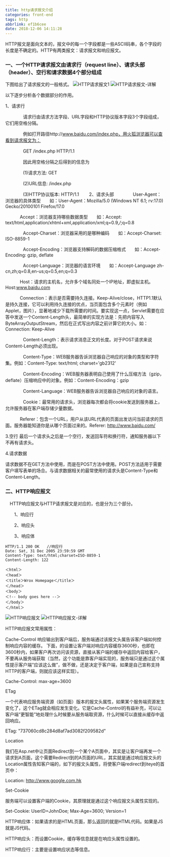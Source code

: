 ```yaml
---
title: http请求报文介绍
categories: front-end
tags: http
abbrlink: ef1b6cee
date: 2018-12-06 14:11:28
---
```


HTTP报文是面向文本的，报文中的每一个字段都是一些ASCII码串，各个字段的长度是不确定的。HTTP有两类报文：请求报文和响应报文。

### 一、一个HTTP请求报文由请求行（request line）、请求头部（header）、空行和请求数据4个部分组成
下图给出了请求报文的一般格式。
![HTTP请求报文1](https://cdn.ru23.com/img/2018/12/http-message.png)
![HTTP请求报文-详解](https://cdn.ru23.com/img/2018/12/http-message2.jpg)

以下逐步分析各个数据部分的作用。

1、请求行

　　　　请求行由请求方法字段、URL字段和HTTP协议版本字段3个字段组成，它们用空格分隔。

　　　　例如打开路径http://www.baidu.com/index.php，用火狐浏览器可以查看到请求报文为：

　　　　GET /index.php HTTP/1.1

　　　　因此用空格分隔之后得到的信息为

　　　　(1)请求方法:  GET

　　　　(2)URL信息:  /index.php

　　　　(3)HTTP协议版本:  HTTP/1.1　　
2、请求头部
　　　　User-Agent：浏览器的具体类型　　如：User-Agent：Mozilla/5.0 (Windows NT 6.1; rv:17.0) Gecko/20100101 Firefox/17.0

 　　　  Accept：浏览器支持哪些数据类型　　如：Accept: text/html,application/xhtml+xml,application/xml;q=0.9,*/*;q=0.8

　　　　Accept-Charset：浏览器采用的是哪种编码　　如：Accept-Charset: ISO-8859-1

　　　　Accept-Encoding：浏览器支持解码的数据压缩格式　　如：Accept-Encoding: gzip, deflate

　　　　Accept-Language：浏览器的语言环境　　如：Accept-Language zh-cn,zh;q=0.8,en-us;q=0.5,en;q=0.3

 　　　  Host：请求的主机名，允许多个域名同处一个IP地址，即虚拟主机。Host:www.baidu.com

　　　   Connection：表示是否需要持久连接。Keep-Alive/close，HTTP1.1默认是持久连接，它可以利用持久连接的优点，当页面包含多个元素时（例如Applet，图片），显著地减少下载所需要的时间。要实现这一点，Servlet需要在应答中发送一个Content-Length头，最简单的实现方法是：先把内容写入ByteArrayOutputStream，然后在正式写出内容之前计算它的大小。如：Connection: Keep-Alive

　　　　Content-Length：表示请求消息正文的长度。对于POST请求来说Content-Length必须出现。

　　　　Content-Type：WEB服务器告诉浏览器自己响应的对象的类型和字符集。例如：Content-Type: text/html; charset='gb2312'

　　　　Content-Encoding：WEB服务器表明自己使用了什么压缩方法（gzip，deflate）压缩响应中的对象。例如：Content-Encoding：gzip

　　　　Content-Language：WEB服务器告诉浏览器自己响应的对象的语言。

　　　　Cookie：最常用的请求头，浏览器每次都会将cookie发送到服务器上，允许服务器在客户端存储少量数据。

 　　　  Referer：包含一个URL，用户从该URL代表的页面出发访问当前请求的页面。服务器能知道你是从哪个页面过来的。Referer: http://www.baidu.com/

 3.空行
最后一个请求头之后是一个空行，发送回车符和换行符，通知服务器以下不再有请求头。

4.请求数据

请求数据不在GET方法中使用，而是在POST方法中使用。POST方法适用于需要客户填写表单的场合。与请求数据相关的最常使用的请求头是Content-Type和Content-Length。

 ### 二、HTTP响应报文

 　HTTP响应报文与HTTP请求报文是对应的，也是分为三个部分。

　　1、响应行

　　2、响应头

　　3、响应体

```
HTTP/1.1 200 OK　　//响应行
Date: Sat, 31 Dec 2005 23:59:59 GMT
Content-Type: text/html;charset=ISO-8859-1
Content-Length: 122

＜html＞
＜head＞
＜title＞Wrox Homepage＜/title＞
＜/head＞
＜body＞
＜!-- body goes here --＞
＜/body＞
＜/html＞
```

![HTTP响应报文](https://cdn.ru23.com/img/2018/12/xiangying.jpg)
![HTTP响应报文-详解](https://cdn.ru23.com/img/2018/12/xiangying2.jpg)

HTTP响应报文常用属性：

Cache-Control 
响应输出到客户端后，服务端通过该报文头属告诉客户端如何控制响应内容的缓存。 
下面，的设置让客户端对响应内容缓存3600秒，也即在3600秒内，如果客户再次访问该资源，直接从客户端的缓存中返回内容给客户，不要再从服务端获取（当然，这个功能是靠客户端实现的，服务端只是通过这个属性提示客户端“应该这么做”，做不做，还是决定于客户端，如果是自己宣称支持HTTP的客户端，则就应该这样实现）。

Cache-Control: max-age=3600

ETag

一个代表响应服务端资源（如页面）版本的报文头属性，如果某个服务端资源发生变化了，这个ETag就会相应发生变化。它是Cache-Control的有益补充，可以让客户端“更智能”地处理什么时候要从服务端取资源，什么时候可以直接从缓存中返回响应。

ETag: "737060cd8c284d8af7ad3082f209582d"

Location

我们在Asp.net中让页面Redirect到一个某个A页面中，其实是让客户端再发一个请求到A页面，这个需要Redirect到的A页面的URL，其实就是通过响应报文头的Location属性告知客户端的，如下的报文头属性，将使客户端redirect到iteye的首页中：

Location: http://www.google.com.hk

Set-Cookie

服务端可以设置客户端的Cookie，其原理就是通过这个响应报文头属性实现的。

Set-Cookie: UserID=JohnDoe; Max-Age=3600; Version=1

HTTP响应体：如果请求的是HTML页面，那么返回的就是HTML代码。如果是JS就是JS代码。

HTTP响应头：而设置Cookie，缓存等信息就是在响应头属性设置的。

HTTP响应行：主要是设置响应状态等信息。
